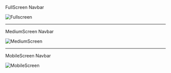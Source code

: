 FullScreen Navbar

![Fullscreen](https://user-images.githubusercontent.com/48796920/185361276-18733565-ded3-42af-bc13-4937b17cfd1c.PNG)

---------------------------------------------

MediumScreen Navbar

![MediumScreen](https://user-images.githubusercontent.com/48796920/185361299-a64aaa57-b82e-4fed-8d62-99e483c0e4b5.PNG)

---------------------------------------------

MobileScreen Navbar

![MobileScreen](https://user-images.githubusercontent.com/48796920/185361309-667a5662-b51c-4db1-9ec8-198c9f3b054a.PNG)
